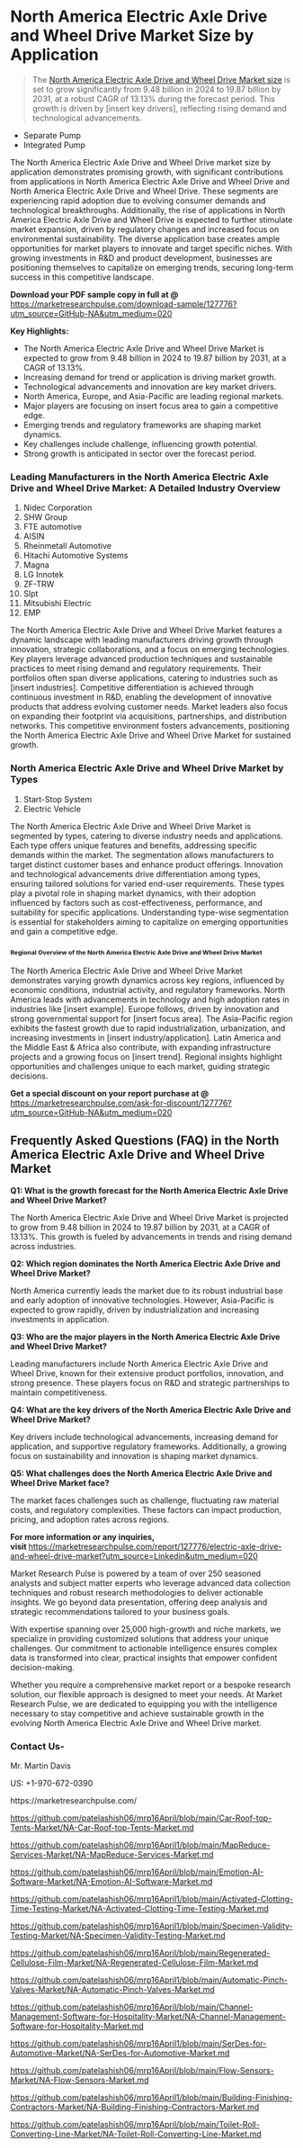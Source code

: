 <h1>North America Electric Axle Drive and Wheel Drive Market&nbsp;Size by Application</h1><blockquote><p>The <a href="https://marketresearchpulse.com/download-sample/127776?utm_source=GitHub-NA&amp;utm_medium=020">North America Electric Axle Drive and Wheel Drive Market size</a> is set to grow significantly from 9.48 billion in 2024 to 19.87 billion by 2031, at a robust CAGR of 13.13% during the forecast period. This growth is driven by [insert key drivers], reflecting rising demand and technological advancements.</p></blockquote><ul><li>Separate Pump<li> Integrated Pump</li></ul><p>The North America Electric Axle Drive and Wheel Drive market size by application demonstrates promising growth, with significant contributions from applications in North America Electric Axle Drive and Wheel Drive and North America Electric Axle Drive and Wheel Drive. These segments are experiencing rapid adoption due to evolving consumer demands and technological breakthroughs. Additionally, the rise of applications in North America Electric Axle Drive and Wheel Drive is expected to further stimulate market expansion, driven by regulatory changes and increased focus on environmental sustainability. The diverse application base creates ample opportunities for market players to innovate and target specific niches. With growing investments in R&D and product development, businesses are positioning themselves to capitalize on emerging trends, securing long-term success in this competitive landscape.</p><p><strong>Download your PDF sample copy in full at @ </strong><a href="https://marketresearchpulse.com/download-sample/127776?utm_source=GitHub-NA&amp;utm_medium=020">https://marketresearchpulse.com/download-sample/127776?utm_source=GitHub-NA&amp;utm_medium=020</a></p><p><strong>Key Highlights: </strong></p><ul><li>The North America Electric Axle Drive and Wheel Drive Market is expected to grow from 9.48 billion in 2024 to 19.87 billion by 2031, at a CAGR of 13.13%.</li><li>Increasing demand for trend or application is driving market growth.</li><li>Technological advancements and innovation are key market drivers.</li><li>North America, Europe, and Asia-Pacific are leading regional markets.</li><li>Major players are focusing on insert focus area to gain a competitive edge.</li><li>Emerging trends and regulatory frameworks are shaping market dynamics.</li><li>Key challenges include challenge, influencing growth potential.</li><li>Strong growth is anticipated in sector over the forecast period.</li></ul><h3>Leading Manufacturers in the North America Electric Axle Drive and Wheel Drive Market: A Detailed Industry Overview</h3><ol><li>Nidec Corporation</li><li>SHW Group</li><li>FTE automotive</li><li>AISIN</li><li>Rheinmetall Automotive</li><li>Hitachi Automotive Systems</li><li>Magna</li><li>LG Innotek</li><li>ZF-TRW</li><li>Slpt</li><li>Mitsubishi Electric</li><li>EMP</li></ol><div class="flex max-w-full flex-col flex-grow"><div class="min-h-8 text-message flex w-full flex-col items-end gap-2 whitespace-normal break-words [.text-message+&amp;]:mt-5" dir="auto" data-message-author-role="assistant" data-message-id="fd8432e4-4910-450d-b182-61b7bfb0a01f" data-message-model-slug="gpt-4o"><div class="flex w-full flex-col gap-1 empty:hidden first:pt-[3px]"><div class="markdown prose w-full break-words dark:prose-invert light"><p>The North America Electric Axle Drive and Wheel Drive Market features a dynamic landscape with leading manufacturers driving growth through innovation, strategic collaborations, and a focus on emerging technologies. Key players leverage advanced production techniques and sustainable practices to meet rising demand and regulatory requirements. Their portfolios often span diverse applications, catering to industries such as [insert industries]. Competitive differentiation is achieved through continuous investment in R&amp;D, enabling the development of innovative products that address evolving customer needs. Market leaders also focus on expanding their footprint via acquisitions, partnerships, and distribution networks. This competitive environment fosters advancements, positioning the North America Electric Axle Drive and Wheel Drive Market for sustained growth.</p></div></div></div></div><h3>North America Electric Axle Drive and Wheel Drive Market by Types</h3><ol><li>Start-Stop System<li> Electric Vehicle</li></ol><div class="flex max-w-full flex-col flex-grow"><div class="min-h-8 text-message flex w-full flex-col items-end gap-2 whitespace-normal break-words [.text-message+&amp;]:mt-5" dir="auto" data-message-author-role="assistant" data-message-id="084470be-0bb7-4664-bddf-5156b4f41249" data-message-model-slug="gpt-4o-mini"><div class="flex w-full flex-col gap-1 empty:hidden first:pt-[3px]"><div class="markdown prose w-full break-words dark:prose-invert light"><p>The North America Electric Axle Drive and Wheel Drive Market is segmented by types, catering to diverse industry needs and applications. Each type offers unique features and benefits, addressing specific demands within the market. The segmentation allows manufacturers to target distinct customer bases and enhance product offerings. Innovation and technological advancements drive differentiation among types, ensuring tailored solutions for varied end-user requirements. These types play a pivotal role in shaping market dynamics, with their adoption influenced by factors such as cost-effectiveness, performance, and suitability for specific applications. Understanding type-wise segmentation is essential for stakeholders aiming to capitalize on emerging opportunities and gain a competitive edge.</p></div></div></div></div><h3><span style="font-size: 11px;">Regional Overview of the North America Electric Axle Drive and Wheel Drive Market</span></h3><div class="flex max-w-full flex-col flex-grow"><div class="min-h-8 text-message flex w-full flex-col items-end gap-2 whitespace-normal break-words [.text-message+&amp;]:mt-5" dir="auto" data-message-author-role="assistant" data-message-id="e9038762-ce64-4e30-91c9-9bd413514231" data-message-model-slug="gpt-4o-mini"><div class="flex w-full flex-col gap-1 empty:hidden first:pt-[3px]"><div class="markdown prose w-full break-words dark:prose-invert light"><p>The North America Electric Axle Drive and Wheel Drive Market demonstrates varying growth dynamics across key regions, influenced by economic conditions, industrial activity, and regulatory frameworks. North America leads with advancements in technology and high adoption rates in industries like [insert example]. Europe follows, driven by innovation and strong governmental support for [insert focus area]. The Asia-Pacific region exhibits the fastest growth due to rapid industrialization, urbanization, and increasing investments in [insert industry/application]. Latin America and the Middle East &amp; Africa also contribute, with expanding infrastructure projects and a growing focus on [insert trend]. Regional insights highlight opportunities and challenges unique to each market, guiding strategic decisions.</p></div></div></div></div><p><strong>Get a special discount on your report purchase at @ </strong><a href="https://marketresearchpulse.com/ask-for-discount/127776?utm_source=GitHub-NA&amp;utm_medium=020">https://marketresearchpulse.com/ask-for-discount/127776?utm_source=GitHub-NA&amp;utm_medium=020</a></p><h2>Frequently Asked Questions (FAQ) in the North America Electric Axle Drive and Wheel Drive Market</h2><p><strong>Q1: What is the growth forecast for the North America Electric Axle Drive and Wheel Drive Market?</strong></p><p>The North America Electric Axle Drive and Wheel Drive Market is projected to grow from 9.48 billion in 2024 to 19.87 billion by 2031, at a CAGR of 13.13%. This growth is fueled by advancements in trends and rising demand across industries.</p><p><strong>Q2: Which region dominates the North America Electric Axle Drive and Wheel Drive Market?</strong></p><p>North America currently leads the market due to its robust industrial base and early adoption of innovative technologies. However, Asia-Pacific is expected to grow rapidly, driven by industrialization and increasing investments in application.</p><p><strong>Q3: Who are the major players in the North America Electric Axle Drive and Wheel Drive Market?</strong></p><p>Leading manufacturers include North America Electric Axle Drive and Wheel Drive, known for their extensive product portfolios, innovation, and strong presence. These players focus on R&amp;D and strategic partnerships to maintain competitiveness.</p><p><strong>Q4: What are the key drivers of the North America Electric Axle Drive and Wheel Drive Market?</strong></p><p>Key drivers include technological advancements, increasing demand for application, and supportive regulatory frameworks. Additionally, a growing focus on sustainability and innovation is shaping market dynamics.</p><p><strong>Q5: What challenges does the North America Electric Axle Drive and Wheel Drive Market face?</strong></p><p>The market faces challenges such as challenge, fluctuating raw material costs, and regulatory complexities. These factors can impact production, pricing, and adoption rates across regions.</p><p><strong>For more information or any inquiries, visit&nbsp;</strong><a href="https://marketresearchpulse.com/report/127776/electric-axle-drive-and-wheel-drive-market?utm_source=Linkedin&utm_medium=020">https://marketresearchpulse.com/report/127776/electric-axle-drive-and-wheel-drive-market?utm_source=Linkedin&utm_medium=020</a></p><p>Market Research Pulse is powered by a team of over 250 seasoned analysts and subject matter experts who leverage advanced data collection techniques and robust research methodologies to deliver actionable insights. We go beyond data presentation, offering deep analysis and strategic recommendations tailored to your business goals.</p><p>With expertise spanning over 25,000 high-growth and niche markets, we specialize in providing customized solutions that address your unique challenges. Our commitment to actionable intelligence ensures complex data is transformed into clear, practical insights that empower confident decision-making.</p><p>Whether you require a comprehensive market report or a bespoke research solution, our flexible approach is designed to meet your needs. At Market Research Pulse, we are dedicated to equipping you with the intelligence necessary to stay competitive and achieve sustainable growth in the evolving North America Electric Axle Drive and Wheel Drive market.</p><h3><strong>Contact Us-</strong></h3><p>Mr. Martin Davis</p><p>US: +1-970-672-0390</p><p>https://marketresearchpulse.com/</p><p><a href="https://github.com/patelashish06/mrp16April/blob/main/Car-Roof-top-Tents-Market/NA-Car-Roof-top-Tents-Market.md">https://github.com/patelashish06/mrp16April/blob/main/Car-Roof-top-Tents-Market/NA-Car-Roof-top-Tents-Market.md</a></p><p><a href="https://github.com/patelashish06/mrp16April1/blob/main/MapReduce-Services-Market/NA-MapReduce-Services-Market.md">https://github.com/patelashish06/mrp16April1/blob/main/MapReduce-Services-Market/NA-MapReduce-Services-Market.md</a></p><p><a href="https://github.com/patelashish06/mrp16April/blob/main/Emotion-AI-Software-Market/NA-Emotion-AI-Software-Market.md">https://github.com/patelashish06/mrp16April/blob/main/Emotion-AI-Software-Market/NA-Emotion-AI-Software-Market.md</a></p><p><a href="https://github.com/patelashish06/mrp16April1/blob/main/Activated-Clotting-Time-Testing-Market/NA-Activated-Clotting-Time-Testing-Market.md">https://github.com/patelashish06/mrp16April1/blob/main/Activated-Clotting-Time-Testing-Market/NA-Activated-Clotting-Time-Testing-Market.md</a></p><p><a href="https://github.com/patelashish06/mrp16April1/blob/main/Specimen-Validity-Testing-Market/NA-Specimen-Validity-Testing-Market.md">https://github.com/patelashish06/mrp16April1/blob/main/Specimen-Validity-Testing-Market/NA-Specimen-Validity-Testing-Market.md</a></p><p><a href="https://github.com/patelashish06/mrp16April/blob/main/Regenerated-Cellulose-Film-Market/NA-Regenerated-Cellulose-Film-Market.md">https://github.com/patelashish06/mrp16April/blob/main/Regenerated-Cellulose-Film-Market/NA-Regenerated-Cellulose-Film-Market.md</a></p><p><a href="https://github.com/patelashish06/mrp16April1/blob/main/Automatic-Pinch-Valves-Market/NA-Automatic-Pinch-Valves-Market.md">https://github.com/patelashish06/mrp16April1/blob/main/Automatic-Pinch-Valves-Market/NA-Automatic-Pinch-Valves-Market.md</a></p><p><a href="https://github.com/patelashish06/mrp16April/blob/main/Channel-Management-Software-for-Hospitality-Market/NA-Channel-Management-Software-for-Hospitality-Market.md">https://github.com/patelashish06/mrp16April/blob/main/Channel-Management-Software-for-Hospitality-Market/NA-Channel-Management-Software-for-Hospitality-Market.md</a></p><p><a href="https://github.com/patelashish06/mrp16April1/blob/main/SerDes-for-Automotive-Market/NA-SerDes-for-Automotive-Market.md">https://github.com/patelashish06/mrp16April1/blob/main/SerDes-for-Automotive-Market/NA-SerDes-for-Automotive-Market.md</a></p><p><a href="https://github.com/patelashish06/mrp16April/blob/main/Flow-Sensors-Market/NA-Flow-Sensors-Market.md">https://github.com/patelashish06/mrp16April/blob/main/Flow-Sensors-Market/NA-Flow-Sensors-Market.md</a></p><p><a href="https://github.com/patelashish06/mrp16April1/blob/main/Building-Finishing-Contractors-Market/NA-Building-Finishing-Contractors-Market.md">https://github.com/patelashish06/mrp16April1/blob/main/Building-Finishing-Contractors-Market/NA-Building-Finishing-Contractors-Market.md</a></p><p><a href="https://github.com/patelashish06/mrp16April/blob/main/Toilet-Roll-Converting-Line-Market/NA-Toilet-Roll-Converting-Line-Market.md">https://github.com/patelashish06/mrp16April/blob/main/Toilet-Roll-Converting-Line-Market/NA-Toilet-Roll-Converting-Line-Market.md</a></p>